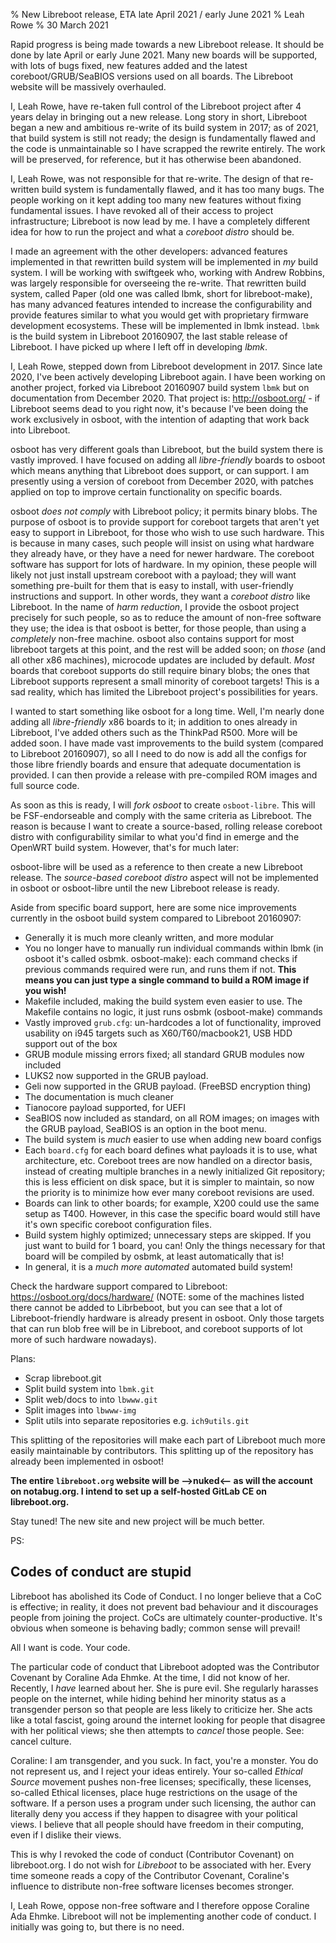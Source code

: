 % New Libreboot release, ETA late April 2021 / early June 2021
% Leah Rowe
% 30 March 2021

Rapid progress is being made towards a new Libreboot release. It should be done
by late April or early June 2021. Many new boards will be supported, with lots
of bugs fixed, new features added and the latest coreboot/GRUB/SeaBIOS versions
used on all boards. The Libreboot website will be massively overhauled.

I, Leah Rowe, have re-taken full control of the Libreboot project after 4 years
delay in bringing out a new release. Long story in short, Libreboot began a new
and ambitious re-write of its build system in 2017; as of 2021, that build
system is still not ready; the design is fundamentally flawed and the code is
unmaintainable so I have scrapped the rewrite entirely. The work will be
preserved, for reference, but it has otherwise been abandoned.

I, Leah Rowe, was not responsible for that re-write. The design of that
re-written build system is fundamentally flawed, and it has too many bugs. The
people working on it kept adding too many new features without fixing
fundamental issues. I have revoked all of their access to project
infrastructure; Libreboot is now lead by me. I have a completely different idea
for how to run the project and what a *coreboot distro* should be.

I made an agreement with the other developers: advanced features implemented
in that rewritten build system will be implemented in *my* build system.
I will be working with swiftgeek who, working with Andrew Robbins, was largely
responsible for overseeing the re-write. That rewritten build system, called
Paper (old one was called lbmk, short for libreboot-make), has many advanced
features intended to increase the configurability and provide features similar
to what you would get with proprietary firmware development ecosystems. These
will be implemented in lbmk instead. `lbmk` is the build system in Libreboot
20160907, the last stable release of Libreboot. I have picked up where I left
off in developing *lbmk*.

I, Leah Rowe, stepped down from Libreboot development in 2017. Since late 2020,
I've been actively developing Libreboot again. I have been working on another
project, forked via Libreboot 20160907 build system `lbmk` but on documentation
from December 2020. That project is: <http://osboot.org/> - if Libreboot seems
dead to you right now, it's because I've been doing the work exclusively in
osboot, with the intention of adapting that work back into Libreboot.

osboot has very different goals than Libreboot, but the build system there is
vastly improved. I have focused on adding all *libre-friendly* boards to osboot
which means anything that Libreboot does support, or can support. I am
presently using a version of coreboot from December 2020, with patches applied
on top to improve certain functionality on specific boards.

osboot *does not comply* with Libreboot policy; it permits binary blobs. The
purpose of osboot is to provide support for coreboot targets that aren't
yet easy to support in Libreboot, for those who wish to use such hardware. This
is because in many cases, such people will insist on using what hardware they
already have, or they have a need for newer hardware. The coreboot software has
support for lots of hardware. In my opinion, these people will likely not just
install upstream coreboot with a payload; they will want something pre-built
for them that is easy to install, with user-friendly instructions and support.
In other words, they want a *coreboot distro* like Libreboot. In the name
of *harm reduction*, I provide the osboot project precisely for such people, so
as to reduce the amount of non-free software they use; the idea is that osboot
is better, for those people, than using a *completely* non-free machine. osboot
also contains support for most libreboot targets at this point, and the rest
will be added soon; on *those* (and all other x86 machines), microcode updates
are included by default. *Most* boards that coreboot supports do still require
binary blobs; the ones that Libreboot supports represent a small minority of
coreboot targets! This is a sad reality, which has limited the Libreboot
project's possibilities for years.

I wanted to start something like osboot for a long time. Well, I'm nearly done
adding all *libre-friendly* x86 boards to it; in addition to ones already in
Libreboot, I've added others such as the ThinkPad R500. More will be added
soon. I have made vast improvements to the build system (compared to Libreboot
20160907), so all I need to do now is add all the configs for those libre
friendly boards and ensure that adequate documentation is provided. I can then
provide a release with pre-compiled ROM images and full source code.

As soon as this is ready, I will *fork osboot* to create `osboot-libre`. This
will be FSF-endorseable and comply with the same criteria as Libreboot. The
reason is because I want to create a source-based, rolling release coreboot
distro with configurability similar to what you'd find in emerge and the
OpenWRT build system. However, that's for much later:

osboot-libre will be used as a reference to then create a new Libreboot release.
The *source-based coreboot distro* aspect will not be implemented in osboot or
osboot-libre until the new Libreboot release is ready.

Aside from specific board support, here are some nice improvements currently
in the osboot build system compared to Libreboot 20160907:

* Generally it is much more cleanly written, and more modular
* You no longer have to manually run individual commands within lbmk (in osboot
  it's called osbmk. osboot-make): each command checks if previous commands
  required were run, and runs them if not. **This means you can just type a
  single command to build a ROM image if you wish!**
* Makefile included, making the build system even easier to use. The Makefile
  contains no logic, it just runs osbmk (osboot-make) commands
* Vastly improved `grub.cfg`: un-hardcodes a lot of functionality, improved
  usability on i945 targets such as X60/T60/macbook21, USB HDD support out of
  the box
* GRUB module missing errors fixed; all standard GRUB modules now included
* LUKS2 now supported in the GRUB payload.
* Geli now supported in the GRUB payload. (FreeBSD encryption thing)
* The documentation is much cleaner
* Tianocore payload supported, for UEFI
* SeaBIOS now included as standard, on all ROM images; on images with the GRUB
  payload, SeaBIOS is an option in the boot menu.
* The build system is *much* easier to use when adding new board configs
* Each `board.cfg` for each board defines what payloads it is to use, what
  architecture, etc. Coreboot trees are now handled on a director basis,
  instead of creating multiple branches in a newly initialized Git repository;
  this is less efficient on disk space, but it is simpler to maintain, so now
  the priority is to minimize how ever many coreboot revisions are used.
* Boards can link to other boards; for example, X200 could use the same setup
  as T400. However, in this case the specific board would still have it's own
  specific coreboot configuration files.
* Build system highly optimized; unnecessary steps are skipped. If you just
  want to build for 1 board, you can! Only the things necessary for that board
  will be compiled by osbmk, at least automatically that is!
* In general, it is a *much more automated* automated build system!

Check the hardware support compared to Libreboot:
<https://osboot.org/docs/hardware/> (NOTE: some of the machines listed there
cannot be added to Librbeboot, but you can see that a lot of Libreboot-friendly
hardware is already present in osboot. Only those targets that can run blob
free will be in Libreboot, and coreboot supports of lot more of such hardware
nowadays).

Plans:

* Scrap libreboot.git
* Split build system into `lbmk.git`
* Split web/docs to into `lbwww.git`
* Split images into `lbwww-img`
* Split utils into separate repositories e.g. `ich9utils.git`

This splitting of the repositories will make each part of Libreboot much more
easily maintainable by contributors. This splitting up of the repository has
already been implemented in osboot!

**The entire `libreboot.org` website will be -->nuked<-- as will the account on 
notabug.org. I intend to set up a self-hosted GitLab CE on libreboot.org.**

Stay tuned! The new site and new project will be much better.

PS:

Codes of conduct are stupid
---------------------------

Libreboot has abolished its Code of Conduct. I no longer believe that a CoC is
effective; in reality, it does not prevent bad behaviour and it discourages
people from joining the project. CoCs are ultimately counter-productive. It's
obvious when someone is behaving badly; common sense will prevail!

All I want is code. Your code.

The particular code of conduct that Libreboot adopted was the Contributor
Covenant by Coraline Ada Ehmke. At the time, I did not know of her. Recently,
I *have* learned about her. She is pure evil. She regularly harasses people on
the internet, while hiding behind her minority status as a transgender person
so that people are less likely to criticize her. She acts like a total fascist,
going around the internet looking for people that disagree with her political
views; she then attempts to *cancel* those people. See: cancel culture.

Coraline: I am transgender, and you suck. In fact, you're a monster. You do not
represent us, and I reject your ideas entirely. Your so-called *Ethical Source*
movement pushes non-free licenses; specifically, these licenses, so-called
Ethical licenses, place huge restrictions on the usage of the software. If a
person uses a program under such licensing, the author can literally deny you
access if they happen to disagree with your political views. I believe that all
people should have freedom in their computing, even if I dislike their views.

This is why I revoked the code of conduct (Contributor Covenant) on
libreboot.org. I do not wish for *Libreboot* to be associated with her. Every
time someone reads a copy of the Contributor Covenant, Coraline's influence to
distribute non-free software licenses becomes stronger.

I, Leah Rowe, oppose non-free software and I therefore oppose Coraline Ada
Ehmke. Libreboot will not be implementing another code of conduct. I initially
was going to, but there is no need.
